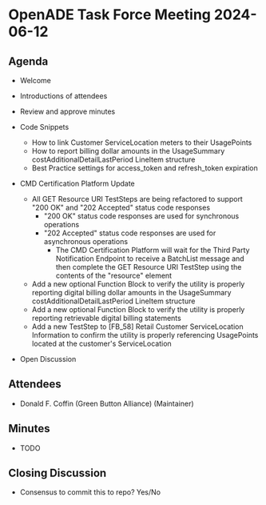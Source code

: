 # OpenADE Task Force Meeting 2024-06-12

## Agenda
* Welcome
* Introductions of attendees
* Review and approve minutes

* Code Snippets
    * How to link Customer ServiceLocation meters to their UsagePoints
    * How to report billing dollar amounts in the UsageSummary costAdditionalDetailLastPeriod LineItem structure
    * Best Practice settings for access_token and refresh_token expiration
* CMD Certification Platform Update
    * All GET Resource URI TestSteps are being refactored to support "200 OK" and "202 Accepted" status code responses
        * "200 OK" status code responses are used for synchronous operations
        * "202 Accepted" status code responses are used for asynchronous operations
            * The CMD Certification Platform will wait for the Third Party Notification Endpoint to receive a BatchList 
              message and then complete the GET Resource URI TestStep using the contents of the "resource" element 
    * Add a new optional Function Block to verify the utility is properly reporting digital billing dollar amounts 
      in the UsageSummary costAdditionalDetailLastPeriod LineItem structure
    * Add a new optional Function Block to verify the utility is properly reporting retrievable digital billing 
      statements
    * Add a new TestStep to [FB_58] Retail Customer ServiceLocation Information to confirm the utility is properly 
      referencing 
      UsagePoints located at the customer's ServiceLocation 

* Open Discussion

## Attendees
* Donald F. Coffin (Green Button Alliance) (Maintainer)

## Minutes
* TODO

## Closing Discussion
* Consensus to commit this to repo? Yes/No
